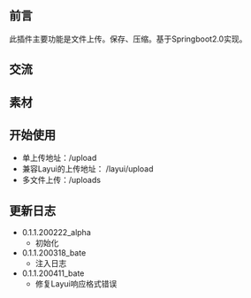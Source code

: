 ## 前言
此插件主要功能是文件上传。保存、压缩。基于Springboot2.0实现。

## 交流	
		  

## 素材

 
## 开始使用
 * 单上传地址：/upload
 * 兼容Layui的上传地址： /layui/upload
 * 多文件上传：/uploads

## 更新日志

 * 0.1.1.200222_alpha
    *  初始化
 * 0.1.1.200318_bate
    *  注入日志
  * 0.1.1.200411_bate
     *  修复Layui响应格式错误

